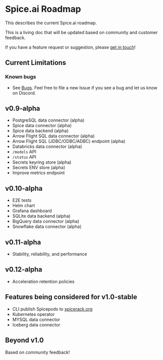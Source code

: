 # Spice.ai Roadmap

This describes the current Spice.ai roadmap.

This is a living doc that will be updated based on community and customer feedback.

If you have a feature request or suggestion, please [get in touch](https://github.com/spiceai/spiceai#community)!

## Current Limitations

### Known bugs

- See [Bugs](https://github.com/spiceai/spiceai/labels/bug). Feel free to file a new Issue if you see a bug and let us know on Discord.

## v0.9-alpha

- PostgreSQL data connector (alpha)
- Spice data connector (alpha)
- Spice data backend (alpha)
- Arrow Flight SQL data connector (alpha)
- Arrow Flight SQL (JDBC/ODBC/ADBC) endpoint (alpha)
- Databricks data connector (alpha)
- `/models` API
- `/status` API
- Secrets keyring store (alpha)
- Secrets ENV store (alpha)
- Improve metrics endpoint

## v0.10-alpha

- E2E tests
- Helm chart
- Grafana dashboard
- SQLite data backend (alpha)
- BigQuery data connector (alpha)
- Snowflake data connector (alpha)

## v0.11-alpha

- Stability, reliability, and performance

## v0.12-alpha

- Acceleration retention policies

## Features being considered for v1.0-stable

- CLI publish Spicepods to [spicerack.org](https://spicerack.org)
- Kubernetes operator
- MYSQL data connector
- Iceberg data connector

## Beyond v1.0

Based on community feedback!
